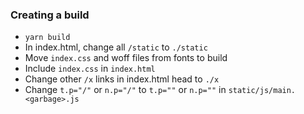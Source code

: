 ### Creating a build
- `yarn build`
- In index.html, change all `/static` to `./static`
- Move `index.css` and woff files from fonts to build
- Include `index.css` in `index.html`
- Change other `/x` links in index.html head to `./x`
- Change `t.p="/"` or `n.p="/"` to `t.p=""` or `n.p=""` in `static/js/main.<garbage>.js`